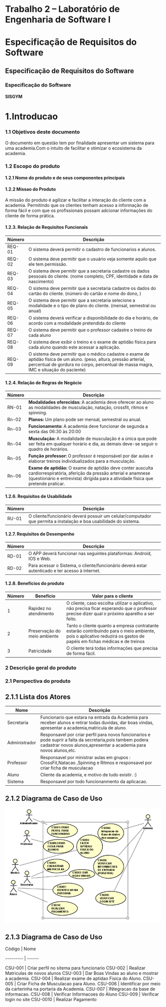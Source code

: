 
# Trabalho 2 – Laboratório de Engenharia de Software I

# Especificação de Requisitos do Software

 
## Especificação de Requisitos do Software

### Especificação do Software
#### SISGYM
# 1.Introducao
### 1.1 Objetivos deste documento
O documento em questão tem por finalidade apresentar um sistema para uma academia.Com o intuito de facilitar e otimizar o ecosistema da academia.
### 1.2 Escopo do produto
#### 1.2.1	Nome do produto e de seus componentes principais


#### 1.2.2	Missao do Produto
A missão do produto é agilizar e facilitar a interação do cliente com a academia. Permitindo que os clientes tenham acesso a informação de forma fácil e com que os profissionais possam adcionar informações do cliente de forma prática. 


#### 1.2.3.	Relação de Requisitos Funcionais

Número   | Descrição
--------- | ------
REQ-01 | O sistema  deverá  permitir o cadastro de funcionarios e alunos.
REQ-02 | O sistema deve permitir que o usuário veja somente aquilo que ele tem permissão.
REQ-03 | O sistema deve permitir que a secretaria cadastre os dados pessoais do cliente. (nome  completo,  CPF,  identidade  e  data  de  nascimento)
REQ-04 | O sistema deve permitir que a secretaria cadastre os dados do cartão do cliente. (número  do  cartão e nome do dono, )
REQ-05 | O sistema deve permitir que a secretaria selecione a modalidade e o tipo de plano do cliente. (mensal,   semestral   ou   anual)
REQ-06 | O sistema deverá verificar a disponibilidade do dia e horário, de  acordo  com  a  modalidade  pretendida  do  cliente
REQ-07 | O sistema deve permitir que o professor cadastre  o treino de  cada  aluno
REQ-08 | O sistema deve exibir o treino e o exame de aptidão física para cada aluno quando este acessar a aplicação.
REQ-09 | O sistema deve permitir que o médico cadastre o exame de aptidão física de um aluno. (peso, altura,  pressão  arterial,  percentual  de  gordura  no corpo,  percentual  de  massa  magra,  IMC e  situação  do  paciente)
 


#### 1.2.4.	Relação de Regras de Negócio
Número   | Descrição
--------- | ------
RN-01 | **Modalidades oferecidas:**  A academia deve oferecer ao aluno as modalidades de musculação,   natação, crossfit, ritmos  e spinning.
Rn-02 | **Planos:**  Um plano pode ser mensal, semestral ou anual.
Rn-03 | **Funcionamento:**  A academia deve funcionar de segunda a sexta das 06:30 às 20:00
Rn-04 | **Musculação:**  A modalidade de musculação é a única que pode ser feita em qualquer horário e dia, as demais deve-se seguir o quadro de horários.
Rn-05 | **Função professor:**  O professor é responsável por dar aulas e elaborar treinos    individualizados para a musculação.
Rn-06 | **Exame de aptidão:**  O exame de aptidão deve conter ausculta cardiorrespiratória, aferição da pressão arterial e anamnese (questionário e entrevista) dirigida para a atividade física que pretende praticar.

#### 1.2.6.	Requisitos de Usabilidade
Número  |	Descrição
--------- | ------
RU-01| O cliente/funcionário deverá possuir um celular/computador que permita a instalação e boa usabilidade do sistema.

#### 1.2.7.	Requisitos de Desempenho
Número  |	Descrição
--------- | ------
RD-01	| O APP deverá funcionar nas seguintes plataformas: Android, IOS e Web.
RD-02	| Para acessar o Sistema, o cliente/funcionário deverá estar autenticado e ter acesso à internet.


#### 1.2.8.	Benefícios do produto

Número |	Benefício |	Valor para o cliente
--------- | ------ | ------
1| 		Rapidez no atendimento| O cliente, caso escolha utilizar o aplicativo, não precisa ficar esperando que o professor precise dizer qual o próximo aparelho a ser feito.	 
2	| 	Preservação do meio ambiente | Tanto o cliente quanto a empresa contratante estarão contribuindo para o meio ambiente, pois o aplicativo reduzirá os gastos de papéis em fichas médicas e de treinos
3	|  Patricidade	| O cliente terá todas informações que precisa de forma fácil.

### 2 Descrição geral do produto

### 2.1 Perspectiva do produto

## 2.1.1	Lista dos Atores
Nome | 	Descrição
--------- | ------ 
Secretaria| 		Funcionario que estara na entrada da Academia para receber alunos e retirar todas duvidas, dar boas vindas, apresentar a academia,matricula de aluno. 
Administrador	| Responsavel por criar perfil para novos funcionarios e pode suprir a falta da secretaria,pois tambem podera cadastrar novos alunos,apresentar a academia para novos alunos,etc.
Professor	|  Responsavel por ministrar aulas em grupos : CrossFit,Natacao ,Spinning e Ritmos e responsavel por criar ficha de musculacao
Aluno	|  Cliente da academia, e motivo de tudo existir. :)	
Sistema	|  Responsavel por todo funcionanmento da aplicacao.

## 2.1.2	Diagrama de Caso de Uso

![alt text](https://github.com/leonardobotrel/TP02ES-Academia/blob/main/DIAGRAMA_CASO_DE_USO.PNG)
## 2.1.3	Diagrama de Caso de Uso
Código  |	Nome

--------- | ------ 

CSU-001	| Criar perfil no sitema para funcionario
CSU-002	| Realizar Matriculas de novos alunos
CSU-003	| Dar Boas Vindas ao aluno e mostrar a academia.
CSU-004 | Realizar exame de aptidao Fisica do Aluno.
CSU-005 | Criar Ficha de Musculacao para Aluno.
CSU-006	| Identificar por meio da carterinha na portaria da Academia.
CSU-007 | INtegracao da base de informacao.
CSU-008 | Verificar Informacoes do Aluno
CSU-009	| Verificar login no site
CSU-0010 | Realizar Pagamento